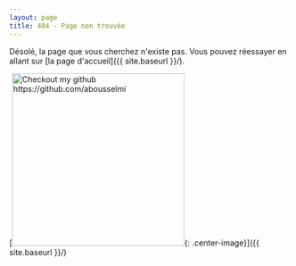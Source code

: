 ```yaml
---
layout: page
title: 404 - Page non trouvée
---
```


Désolé, la page que vous cherchez n'existe pas. Vous pouvez réessayer en allant sur [la page d'accueil]({{ site.baseurl }}/).

[<img src="{{ site.baseurl }}/assets/images/oups.png" alt="Checkout my github https://github.com/abousselmi" style="width: 309px;"/>{: .center-image}]({{ site.baseurl }}/)
